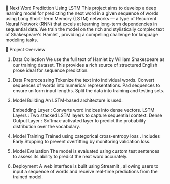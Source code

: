 🧠 Next Word Prediction Using LSTM
This project aims to develop a deep learning model for predicting the next word in a given sequence of words using Long Short-Term Memory (LSTM) networks — a type of Recurrent Neural Network (RNN) that excels at learning long-term dependencies in sequential data.
We train the model on the rich and stylistically complex text of Shakespeare's Hamlet , providing a compelling challenge for language modeling tasks.

🚀 Project Overview
1. Data Collection
    We use the full text of Hamlet by William Shakespeare as our training dataset. This provides a rich source of structured English prose ideal for sequence prediction.

2. Data Preprocessing
    Tokenize the text into individual words.
    Convert sequences of words into numerical representations.
    Pad sequences to ensure uniform input lengths.
    Split the data into training and testing sets.
   
4. Model Building
    An LSTM-based architecture is used:

    Embedding Layer : Converts word indices into dense vectors.
    LSTM Layers : Two stacked LSTM layers to capture sequential context.
    Dense Output Layer : Softmax-activated layer to predict the probability distribution over the vocabulary.
   
4. Model Training
    Trained using categorical cross-entropy loss .
    Includes Early Stopping to prevent overfitting by monitoring validation loss.
5. Model Evaluation
    The model is evaluated using custom test sentences to assess its ability to predict the next word accurately.

6. Deployment
    A web interface is built using Streamlit , allowing users to input a sequence of words and receive real-time predictions from the trained model.
